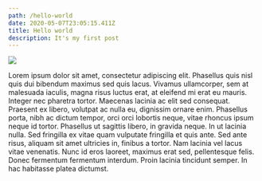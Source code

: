 ```yaml
---
path: /hello-world
date: 2020-05-07T23:05:15.411Z
title: Hello world
description: It's my first post
---
```

![](assets/tmrw.gensler.tower_.5th.aerial.updated.copyright.tmrw_.se_.jpg)



Lorem ipsum dolor sit amet, consectetur adipiscing elit. Phasellus quis nisl quis dui bibendum maximus sed quis lacus. Vivamus ullamcorper, sem at malesuada iaculis, magna risus luctus erat, at eleifend mi erat eu mauris. Integer nec pharetra tortor. Maecenas lacinia ac elit sed consequat. Praesent ex libero, volutpat ac nulla eu, dignissim ornare enim. Phasellus porta, nibh ac dictum tempor, orci orci lobortis neque, vitae rhoncus ipsum neque id tortor. Phasellus ut sagittis libero, in gravida neque. In ut lacinia nulla. Sed fringilla ex vitae quam vulputate fringilla et quis ante. Sed ante risus, aliquam sit amet ultricies in, finibus a tortor. Nam lacinia vel lacus vitae venenatis. Nunc id eros laoreet, maximus erat sed, pellentesque felis. Donec fermentum fermentum interdum. Proin lacinia tincidunt semper. In hac habitasse platea dictumst.
